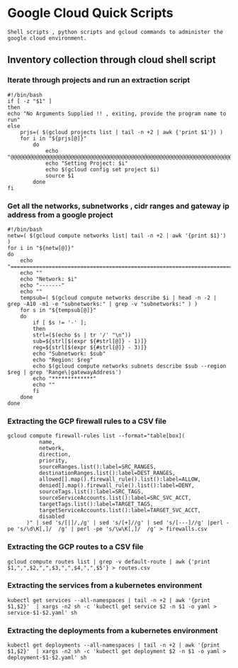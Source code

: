# Google Cloud Quick Scripts

```
Shell scripts , python scripts and gcloud commands to administer the google cloud environment.
```

## Inventory collection through cloud shell script

### Iterate through projects and run an extraction script

```
#!/bin/bash
if [ -z "$1" ]
then
echo "No Arguments Supplied !! , exiting, provide the program name to run"
else
	prjs=( $(gcloud projects list | tail -n +2 | awk {'print $1'}) )
	for i in "${prjs[@]}"
		do
			echo "@@@@@@@@@@@@@@@@@@@@@@@@@@@@@@@@@@@@@@@@@@@@@@@@@@@@@@@@@@@@@@@@@@@@@@"
			echo "Setting Project: $i"
			echo $(gcloud config set project $i)
			source $1	
		done
fi

```

### Get all the networks, subnetworks , cidr ranges and gateway ip address from a google project

```
#!/bin/bash
netw=( $(gcloud compute networks list| tail -n +2 | awk '{print $1}') )
for i in "${netw[@]}"
do
	echo "======================================================================"
	echo ""
	echo "Network: $i"
	echo "-------"
	echo ""
	tempsub=( $(gcloud compute networks describe $i | head -n -2 | grep -A10 -m1 -e "subnetworks:" | grep -v "subnetworks:" ) )
	for s in "${tempsub[@]}"
	do
		if [ $s != '-' ];
		then
		strl=($(echo $s | tr '/' "\n"))
		sub=${strl[$(expr ${#strl[@]} - 1)]}
		reg=${strl[$(expr ${#strl[@]} - 3)]}
		echo "Subnetwork: $sub"
		echo "Region: $reg"
		echo $(gcloud compute networks subnets describe $sub --region $reg | grep 'Range\|gatewayAddress')
		echo "*************"
		echo ""
		fi
	done
done

```



### Extracting the GCP firewall rules to a CSV file

```
gcloud compute firewall-rules list --format="table[box](
          name,
          network,
          direction,
          priority,
          sourceRanges.list():label=SRC_RANGES,
          destinationRanges.list():label=DEST_RANGES,
          allowed[].map().firewall_rule().list():label=ALLOW,
          denied[].map().firewall_rule().list():label=DENY,
          sourceTags.list():label=SRC_TAGS,
          sourceServiceAccounts.list():label=SRC_SVC_ACCT,
          targetTags.list():label=TARGET_TAGS,
          targetServiceAccounts.list():label=TARGET_SVC_ACCT,
          disabled
      )" | sed 's/[|]/,/g' | sed 's/[+]//g' | sed 's/[---]//g' |perl -pe 's/\d\K[,]/  /g' | perl -pe 's/\w\K[,]/  /g' > firewalls.csv
```

### Extracting the GCP routes to a CSV file

```
gcloud compute routes list | grep -v default-route | awk {'print $1,",",$2,",",$3,",",$4,",",$5'} > routes.csv
```


### Extracting the services from a kubernetes environment
```
kubectl get services --all-namespaces | tail -n +2 | awk '{print $1,$2}'  | xargs -n2 sh -c 'kubectl get service $2 -n $1 -o yaml > service-$1-$2.yaml' sh
```

### Extracting the deployments from a kubernetes environment
```
kubectl get deployments --all-namespaces | tail -n +2 | awk '{print $1,$2}'  | xargs -n2 sh -c 'kubectl get deployment $2 -n $1 -o yaml > deployment-$1-$2.yaml' sh
```


